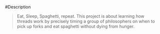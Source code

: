 #Description
> Eat, Sleep, Spaghetti, repeat. This project is about learning how threads work by precisely timing a group of philosophers on when to pick up forks and eat spaghetti without dying from hunger.
